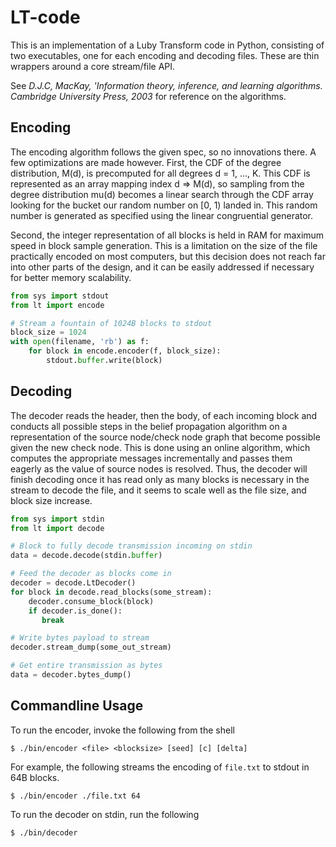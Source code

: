 LT-code
=======

This is an implementation of a Luby Transform code in Python, consisting of two executables, one for each encoding and decoding files. These are thin wrappers around a core stream/file API.

See _D.J.C, MacKay, 'Information theory, inference, and learning algorithms. Cambridge University Press, 2003_ for reference on the algorithms.

## Encoding

The encoding algorithm follows the given spec, so no innovations there. A few optimizations are made however. First, the CDF of the degree distribution, M(d), is precomputed for all degrees d = 1, ..., K. This CDF is represented as an array mapping index d => M(d), so sampling from the degree distribution mu(d) becomes a linear search through the CDF array looking for the bucket our random number on \[0, 1) landed in. This random number is generated as specified using the linear congruential generator. 

Second, the integer representation of all blocks is held in RAM for maximum speed in block sample generation. This is a limitation on the size of the file practically encoded on most computers, but this decision does not reach far into other parts of the design, and it can be easily addressed if necessary for better memory scalability.

```python
from sys import stdout
from lt import encode

# Stream a fountain of 1024B blocks to stdout
block_size = 1024
with open(filename, 'rb') as f:
    for block in encode.encoder(f, block_size):
        stdout.buffer.write(block)
```

## Decoding
    
The decoder reads the header, then the body, of each incoming block and conducts all possible steps in the belief propagation algorithm on a representation of the source node/check node graph that become possible given the new check node. This is done using an online algorithm, which computes the appropriate messages incrementally and passes them eagerly as the value of source nodes is resolved. Thus, the decoder will finish decoding once it has read only as many blocks is necessary in the stream to decode the file, and it seems to scale well as the file size, and block size increase.

```python
from sys import stdin
from lt import decode

# Block to fully decode transmission incoming on stdin
data = decode.decode(stdin.buffer)

# Feed the decoder as blocks come in
decoder = decode.LtDecoder()
for block in decode.read_blocks(some_stream):
    decoder.consume_block(block)
    if decoder.is_done():
       break 

# Write bytes payload to stream
decoder.stream_dump(some_out_stream)

# Get entire transmission as bytes
data = decoder.bytes_dump()
```
## Commandline Usage

To run the encoder, invoke the following from the shell
```
$ ./bin/encoder <file> <blocksize> [seed] [c] [delta]
```

For example, the following streams the encoding of `file.txt` to stdout in 64B blocks.
```
$ ./bin/encoder ./file.txt 64
```

To run the decoder on stdin, run the following
```
$ ./bin/decoder 
```
